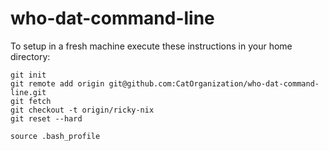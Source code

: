 # who-dat-command-line 
To setup in a fresh machine execute these instructions in your home directory:

    git init
    git remote add origin git@github.com:CatOrganization/who-dat-command-line.git
    git fetch
    git checkout -t origin/ricky-nix
    git reset --hard
    
    source .bash_profile
